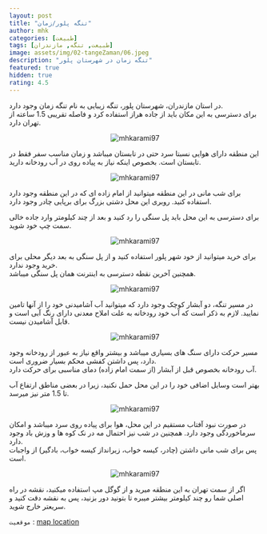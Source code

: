 ```yaml
---
layout: post
title: "تنگه پلور/زمان"
author: mhk
categories: [طبیعت]
tags: [طبیعت, تنگه, مازندران]
image: assets/img/02-tangeZaman/06.jpeg
description: "تنگه زمان در شهرستان پلور"
featured: true
hidden: true
rating: 4.5
---
```


در استان مازندران، شهرستان پلور، تنگه زیبایی به نام تنگه زمان وجود دارد.  
برای دسترسی به این مکان باید از جاده هراز استفاده کرد و فاصله تقریبی 1.5 ساعته از تهران دارد.  

<p align="center" >
  <img src="/assets/img/02-tangeZaman/07.jpeg" alt="mhkarami97" />
</p>

این منطقه دارای هوایی نسبتا سرد حتی در تابستان میباشد و زمان مناسب سفر فقط در تابستان است. بخصوص اینکه نیاز به پیاده روی در آب رودخانه دارید.  

<p align="center" >
  <img src="/assets/img/02-tangeZaman/05.jpeg" alt="mhkarami97" />
</p>

برای شب مانی در این منطقه میتوانید از امام زاده ای که در این منطقه وجود دارد استفاده کنید.  روبری این محل دشتی بزرگ برای برپایی چادر وجود دارد.  

برای دسترسی به این محل باید پل سنگی را رد کنید و بعد از چند کیلومتر وارد جاده خالی سمت چپ خود شوید.

<p align="center" >
  <img src="/assets/img/02-tangeZaman/01.jpeg" alt="mhkarami97" />
</p>

برای خرید میتوانید از خود شهر پلور استفاده کنید و از پل سنگی به بعد دیگر محلی برای خرید وجود ندارد.  
همچنین آخرین نقطه دسترسی به اینترنت همان پل سنگی میباشد.  

<p align="center" >
  <img src="/assets/img/02-tangeZaman/08.jpeg" alt="mhkarami97" />
</p>

در مسیر تنگه، دو آبشار کوچک وجود دارد که میتوانید آب آشامیدنی خود را از آنها تامین نمایید.
لازم به ذکر است که آب خود رودخانه به علت املاح معدنی دارای رنگ آبی است و قابل آشامیدن نیست.

<p align="center" >
  <img src="/assets/img/02-tangeZaman/04.jpeg" alt="mhkarami97" />
</p>

مسیر حرکت دارای سنگ های بسیاری میباشد و بیشتر واقع نیاز به عبور از رودخانه وجود دارد، پس داشتن کفشی محکم بسیار ضروری است.  
آب رودخانه بخصوص قبل از آبشار (از سمت امام زاده) دمای مناسبی برای حرکت دارد.

بهتر است وسایل اضافی خود را در این محل حمل نکنید، زیرا در بعضی مناطق ارتفاع آب تا 1.5 متر نیز میرسد.  

<p align="center" >
  <img src="/assets/img/02-tangeZaman/02.jpeg" alt="mhkarami97" />
</p>

در صورت نبود آفتاب مستقیم در این محل، هوا برای پیاده روی سرد میباشد و امکان سرماخوردگی وجود دارد.
همچنین در شب نیز احتمال مه در نک کوه ها و وزش باد وجود دارد.  
پس برای شب مانی داشتن (چادر، کیسه خواب، زیرانداز کیسه خواب، بادگیر) از واجبات است.  

<p align="center" >
  <img src="/assets/img/02-tangeZaman/03.jpeg" alt="mhkarami97" />
</p>

اگر از سمت تهران به این منطقه میرید و از گوگل مپ استفاده میکنید، نقشه در راه اصلی شما رو چند کیلومتر بیشتر میبره تا بتونید دور بزنید، پس به نقشه دقت کنید و سریعتر خارج شوید.  

`موقعیت` : [map location](https://www.google.com/maps/place/35%C2%B052'12.7%22N+52%C2%B002'30.2%22E/@35.8682803,52.0396453,17z/data=!4m14!1m7!3m6!1s0x3f902acbf887f8b3:0x5d1acb43f24b487f!2sLar+river!3b1!8m2!3d35.8722979!4d52.0279845!3m5!1s0x0:0x0!7e2!8m2!3d35.8701928!4d52.0417161?hl=en)